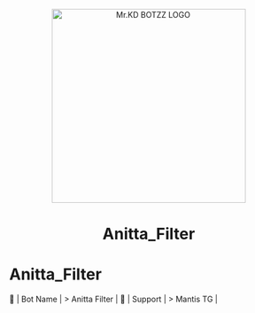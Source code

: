 
<p align="center">
<img style="width:350px; height:350px;" 
<img src="https://envs.sh/PvU.jpg" alt="Mr.KD BOTZZ LOGO">
</p>
<h1 align="center">
  <b>Anitta_Filter</b>
</h1>

# Anitta_Filter
 🤖 | Bot Name | > Anitta Filter | 🫣 | Support | > Mantis TG |

